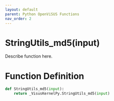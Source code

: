 ```yaml
---
layout: default
parent: Python OpenViSUS Functions
nav_order: 2
---
```


# StringUtils_md5(input)

Describe function here.

# Function Definition

```python
def StringUtils_md5(input):
    return _VisusKernelPy.StringUtils_md5(input)
```
